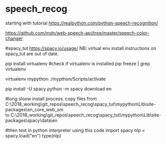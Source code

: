 # speech_recog

starting with tutorial
https://realpython.com/python-speech-recognition/



https://github.com/mdn/web-speech-api/tree/master/speech-color-changer


#spacy_tut
https://spacy.io/usage/
NB: virtual env install instructions on spacy_tut are out of date.

pip install virtualenv
#check if virtualenv is installed
pip freeze | grep virtualenv

virtualenv mypython
./mypthon/Scripts/activate


pip install -U spacy
python -m spacy download en

#long sloow install process.
copy files from
C:\2018_working\git_repos\speech_recog\spacy_tut\mypython\Lib\site-packages\en_core_web_sm\
to
C:\2018_working\git_repos\speech_recog\spacy_tut\mypython\Lib\site-packages\spacy\data\en

#then test in python interpreter using this code
import spacy
nlp = spacy.load("en")
type(nlp)
